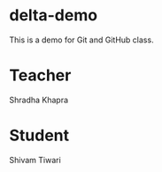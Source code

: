 # delta-demo
This is a demo for Git and GitHub class.

# Teacher
Shradha Khapra

# Student 
Shivam Tiwari